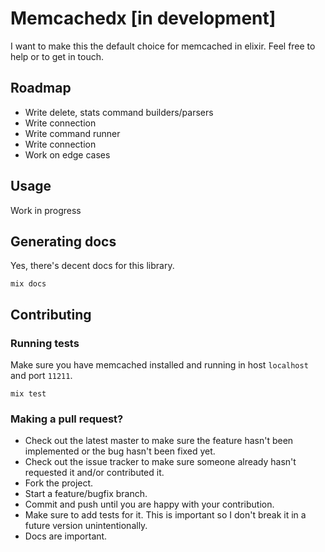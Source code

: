 # Memcachedx [in development]

I want to make this the default choice for memcached in elixir. Feel
free to help or to get in touch.

## Roadmap

- Write delete, stats command builders/parsers
- Write connection
- Write command runner
- Write connection
- Work on edge cases

## Usage

Work in progress

## Generating docs

Yes, there's decent docs for this library.

    mix docs

## Contributing

### Running tests

Make sure you have memcached installed and running in host `localhost` and
port `11211`.

    mix test

### Making a pull request?
 
* Check out the latest master to make sure the feature hasn't been implemented or the bug hasn't been fixed yet.
* Check out the issue tracker to make sure someone already hasn't requested it and/or contributed it.
* Fork the project.
* Start a feature/bugfix branch.
* Commit and push until you are happy with your contribution.
* Make sure to add tests for it. This is important so I don't break it in a future version unintentionally.
* Docs are important.
